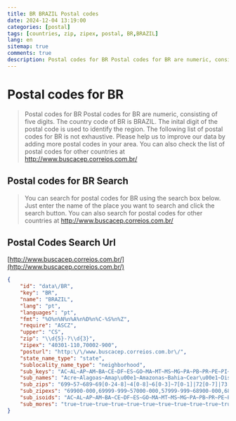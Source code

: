 ```yaml
---
title: BR BRAZIL Postal codes 
date: 2024-12-04 13:19:00
categories: [postal]
tags: [countries, zip, zipex, postal, BR,BRAZIL]
lang: en
sitemap: true
comments: true
description: Postal codes for BR Postal codes for BR are numeric, consisting of five digits. The country code of BR is BRAZIL. The inital digit of the postal code is used to identify the region. The following list of postal codes for BR is not exhaustive. Please help us to improve our data by adding more postal codes in your area. You can also check the list of postal codes for other countries at http://www.buscacep.correios.com.br/
---
```


# Postal codes for BR
> Postal codes for BR Postal codes for BR are numeric, consisting of five digits. The country code of BR is BRAZIL. The inital digit of the postal code is used to identify the region. The following list of postal codes for BR is not exhaustive. Please help us to improve our data by adding more postal codes in your area. You can also check the list of postal codes for other countries at http://www.buscacep.correios.com.br/

## Postal codes for BR Search 
> You can search for postal codes for BR using the search box below. Just enter the name of the place you want to search and click the search button. You can also search for postal codes for other countries at http://www.buscacep.correios.com.br/

## Postal Codes Search Url

[http://www.buscacep.correios.com.br/](http://www.buscacep.correios.com.br/)
```json
{
    "id": "data\/BR",
    "key": "BR",
    "name": "BRAZIL",
    "lang": "pt",
    "languages": "pt",
    "fmt": "%O%n%N%n%A%n%D%n%C-%S%n%Z",
    "require": "ASCZ",
    "upper": "CS",
    "zip": "\\d{5}-?\\d{3}",
    "zipex": "40301-110,70002-900",
    "posturl": "http:\/\/www.buscacep.correios.com.br\/",
    "state_name_type": "state",
    "sublocality_name_type": "neighborhood",
    "sub_keys": "AC~AL~AP~AM~BA~CE~DF~ES~GO~MA~MT~MS~MG~PA~PB~PR~PE~PI~RJ~RN~RS~RO~RR~SC~SP~SE~TO",
    "sub_names": "Acre~Alagoas~Amap\u00e1~Amazonas~Bahia~Cear\u00e1~Distrito Federal~Esp\u00edrito Santo~Goi\u00e1s~Maranh\u00e3o~Mato Grosso~Mato Grosso do Sul~Minas Gerais~Par\u00e1~Para\u00edba~Paran\u00e1~Pernambuco~Piau\u00ed~Rio de Janeiro~Rio Grande do Norte~Rio Grande do Sul~Rond\u00f4nia~Roraima~Santa Catarina~S\u00e3o Paulo~Sergipe~Tocantins",
    "sub_zips": "699~57~689~69[0-24-8]~4[0-8]~6[0-3]~7[0-1]|72[0-7]|73[0-6]~29~72[89]|73[7-9]|7[4-6]~65~78[0-8]~79~3~6[6-7]|68[0-8]~58~8[0-7]~5[0-6]~64~2[0-8]~59~9~76[89]|789~693~8[89]~[01][1-9]~49~77",
    "sub_zipexs": "69900-000,69999-999~57000-000,57999-999~68900-000,68999-999~69000-000,69400-123~40000-000,48999-999~60000-000,63999-999~70000-000,73500-123~29000-000,29999-999~72800-000,73700-123~65000-000,65999-999~78000-000,78899-999~79000-000,79999-999~30000-000,39999-999~66000-000,68899-999~58000-000,58999-999~80000-000,87999-999~50000-000,56999-999~64000-000,64999-999~20000-000,28999-999~59000-000,59999-999~90000-000,99999-999~76800-000,78900-000,78999-999~69300-000,69399-999~88000-000,89999-999~01000-000,13000-123~49000-000,49999-999~77000-000,77999-999",
    "sub_isoids": "AC~AL~AP~AM~BA~CE~DF~ES~GO~MA~MT~MS~MG~PA~PB~PR~PE~PI~RJ~RN~RS~RO~RR~SC~SP~SE~TO",
    "sub_mores": "true~true~true~true~true~true~true~true~true~true~true~true~true~true~true~true~true~true~true~true~true~true~true~true~true~true~true"
}
```
